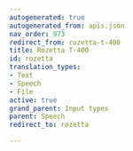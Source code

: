 ```yaml
---
autogenerated: true
autogenerated_from: apis.json
nav_order: 973
redirect_from: rozetta-t-400
title: Rozetta T-400
id: rozetta
translation_types:
- Text
- Speech
- File
active: true
grand_parent: Input types
parent: Speech
redirect_to: rozetta

---
```


